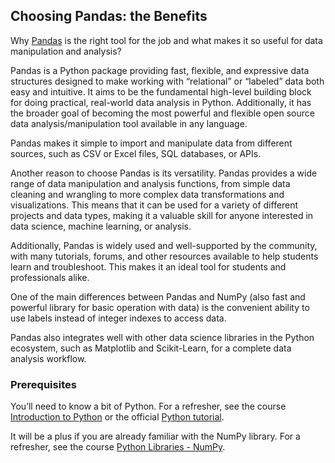## Choosing Pandas: the Benefits

Why [Pandas](https://pandas.pydata.org/) is the right tool for the job and 
what makes it so useful for data manipulation and analysis?

Pandas is a Python package providing fast, flexible, and expressive data structures 
designed to make working with “relational” or “labeled” data both easy and intuitive. 
It aims to be the fundamental high-level building block for doing practical, 
real-world data analysis in Python. 
Additionally, it has the broader goal of becoming the most powerful and flexible 
open source data analysis/manipulation tool available in any language. 

Pandas makes it simple to import and manipulate data from different sources, such as CSV or Excel files, 
SQL databases, or APIs.

Another reason to choose Pandas is its versatility. Pandas provides a wide range of data manipulation and 
analysis functions, from simple data cleaning and wrangling to more complex 
data transformations and visualizations. This means that it can be used for a variety of different projects and 
data types, making it a valuable skill for anyone interested in data science, machine learning, or analysis.

Additionally, Pandas is widely used and well-supported by the community, with many tutorials, forums, and 
other resources available to help students learn and troubleshoot. This makes it an ideal tool for students and 
professionals alike.

One of the main differences between Pandas and NumPy (also fast and powerful library for basic operation with data) 
is the convenient ability to use labels instead of integer indexes to access data.

Pandas also integrates well with other data science libraries in the Python ecosystem, 
such as Matplotlib and Scikit-Learn, for a complete data analysis workflow.

### Prerequisites
You’ll need to know a bit of Python. For a refresher, see 
the course [Introduction to Python](https://plugins.jetbrains.com/plugin/16630-introduction-to-python) 
or the official [Python tutorial](https://docs.python.org/3/tutorial/).

It will be a plus if you are already familiar with the NumPy library. For a refresher, see 
the course [Python Libraries - NumPy](https://plugins.jetbrains.com/plugin/18302-python-libraries--numpy).
